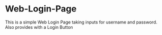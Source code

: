# Web-Login-Page
This is a simple Web Login Page taking inputs for username and password. Also provides with a Login Button
